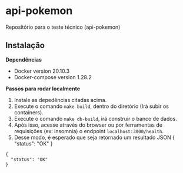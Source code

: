 # api-pokemon
Repositório para o teste técnico (api-pokemon)

## Instalação

**Dependências**
- Docker version 20.10.3
- Docker-compose version 1.28.2

**Passos para rodar localmente**
1. Instale as depedências citadas acima. 
2. Execute o comando `make build`, dentro do diretório (Irá subir os containers).
3. Execute o comando `make db-build`, irá construir o banco de dados. 
4. Após isso, acesse através do browser ou por ferramentas de requisições (ex: insomnia) o endpoint `localhost:3000/health`.  
5. Desse modo, é esperado que seja retornado um resultado JSON  { "status": "OK" }
```
{
  "status": "OK"
}
```


